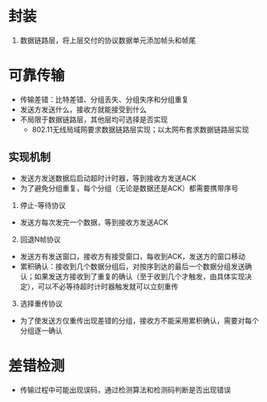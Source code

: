 # 封装
1. 数据链路层，将上层交付的协议数据单元添加帧头和帧尾

# 可靠传输
- 传输差错：比特差错、分组丢失、分组失序和分组重复
- 发送方发送什么，接收方就能接受到什么
- 不局限于数据链路层，其他层均可选择是否实现
  - 802.11无线局域网要求数据链路层实现；以太网布套求数据链路层实现

## 实现机制
- 发送方发送数据后启动超时计时器，等到接收方发送ACK
- 为了避免分组重复，每个分组（无论是数据还是ACK）都需要携带序号
1. 停止-等待协议
  - 发送方每次发完一个数据，等到接收方发送ACK
2. 回退N帧协议
  - 发送方有发送窗口，接收方有接受窗口，每收到ACK，发送方的窗口移动
  - 累积确认：接收到几个数据分组后，对按序到达的最后一个数据分组发送确认；如果发送方接收到了重复的确认（至于收到几个才触发，由具体实现决定），可以不必等待超时计时器触发就可以立刻重传
3. 选择重传协议
  - 为了使发送方仅重传出现差错的分组，接收方不能采用累积确认，需要对每个分组逐一确认

# 差错检测
- 传输过程中可能出现误码，通过检测算法和检测码判断是否出现错误

